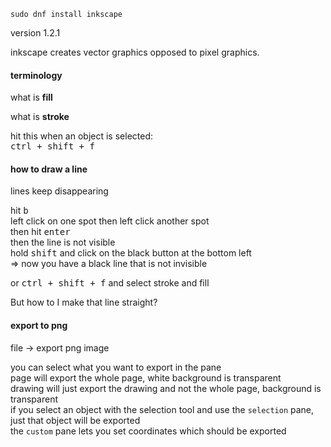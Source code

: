 ```
sudo dnf install inkscape
```

version 1.2.1

inkscape creates vector graphics opposed to pixel graphics.

#### terminology

what is **fill**

what is **stroke**

hit this when an object is selected:\
<kbd>ctrl + shift + f</kbd>

#### how to draw a line

lines keep disappearing

hit <kbd>b</kbd> \
left click on one spot then left click another spot\
then hit <kbd>enter</kbd>\
then the line is not visible\
hold <kbd>shift</kbd> and click on the black button at the bottom left\
=> now you have a black line that is not invisible

or <kbd>ctrl + shift + f</kbd> and select stroke and fill

But how to I make that line straight?

#### export to png

file -> export png image

you can select what you want to export in the pane\
page will export the whole page, white background is transparent\
drawing will just export the drawing and not the whole page, background is transparent\
if you select an object with the selection tool and use the `selection` pane, just that object will be exported\
the `custom` pane lets you set coordinates which should be exported



